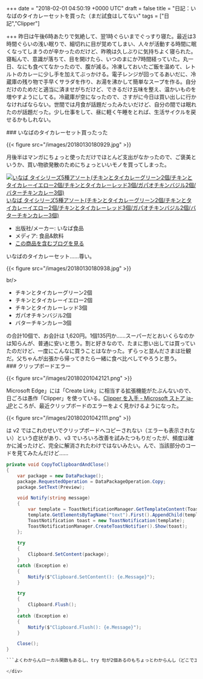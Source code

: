 
+++
date = "2018-02-01 04:50:19 +0000 UTC"
draft = false
title = "日記：いなばのタイカレーセットを買った（まだ試食はしてない"
tags = ["日記","Clipper"]

+++
昨日は午後6時あたりで気絶して、翌1時ぐらいまでぐっすり寝た。最近は3時間ぐらいの浅い眠りで、細切れに目が覚めてしまい、人々が活動する時間に眠くなってしまうのが辛かったのだけど、昨晩は久しぶりに気持ちよく寝られた。寝転んで、意識が落ちて、目を開けたら、いつのまにか7時間経っていた。丸一日、なにも食べてなかったので、腹が減る。冷凍しておいたご飯を温めて、レトルトのカレーに少し手を加えてぶっかける。電子レンジが回ってるあいだに、冷蔵庫の残り物で手早くサラダを作り、お湯を沸かして簡単なスープを作る。自分だけのためだと適当に済ませがちだけど、できるだけ五味を整え、温かいものを増やすようにしてる。冷蔵庫が空になったので、さすがに今日は買い出しに行かなければならない。世間では月食が話題だったみたいだけど、自分の間では眠れたのが話題だった。少し仕事をして、昼に軽く午睡をとれば、生活サイクルを戻せるかもしれない。

<div class="section">
    ### いなばのタイカレーセット買ったった
    

{{< figure src="/images/20180130180929.jpg"  >}}

月後半はマンガにちょっと使っただけでほとんど支出がなかったので、ご褒美というか、買い物欲発散のためにちょっといいモノを買ってしまった。<div class="hatena-asin-detail"><a href="http://www.amazon.co.jp/exec/obidos/ASIN/B0719RSW7H/bestylesnet-22/"><img src="https://images-fe.ssl-images-amazon.com/images/I/51jfiXRFIIL._SL160_.jpg" class="hatena-asin-detail-image" alt="いなば タイシリーズ5種アソート(チキンとタイカレーグリーン2個/チキンとタイカレーイエロー2個/チキンとタイカレーレッド3個/ガパオチキンバジル2個/バターチキンカレー3個)" title="いなば タイシリーズ5種アソート(チキンとタイカレーグリーン2個/チキンとタイカレーイエロー2個/チキンとタイカレーレッド3個/ガパオチキンバジル2個/バターチキンカレー3個)"/></a><div class="hatena-asin-detail-info"><a href="http://www.amazon.co.jp/exec/obidos/ASIN/B0719RSW7H/bestylesnet-22/">いなば タイシリーズ5種アソート(チキンとタイカレーグリーン2個/チキンとタイカレーイエロー2個/チキンとタイカレーレッド3個/ガパオチキンバジル2個/バターチキンカレー3個)</a><ul><li><span class="hatena-asin-detail-label">出版社/メーカー:</span> いなば食品</li><li><span class="hatena-asin-detail-label">メディア:</span> 食品&amp;飲料</li><li><a href="http://d.hatena.ne.jp/asin/B0719RSW7H/bestylesnet-22" target="_blank">この商品を含むブログを見る</a></li></ul></div><div class="hatena-asin-detail-foot"></div></div>いなばのタイカレーセット……尊い。

{{< figure src="/images/20180130180938.jpg"  >}}

br/>


<ul>
<li>チキンとタイカレーグリーン2個</li>
<li>チキンとタイカレーイエロー2個</li>
<li>チキンとタイカレーレッド3個</li>
<li>ガパオチキンバジル2個</li>
<li>バターチキンカレー3個</li>
</ul>の合計10個で、お会計は 1,620円。1個135円か……スーパーだとおいくらなのかは知らんが、普通に安いと思う。割と好きなので、たまに思い出しては買っていたのだけど、一度にこんなに買うことはなかった。ずらっと並んださまは壮観だ。父ちゃんが出張から帰ってきたら一緒に食べ比べしてやろうと思う。

</div>
<div class="section">
    ### クリップボードエラー
    

{{< figure src="/images/20180201042121.png"  >}}

Microsoft Edge」には「Create Link」に相当する拡張機能がたぶんないので、日ごろは愚作「Clipper」を使っている。[Clipper を入手 - Microsoft ストア ja-JP](https://www.microsoft.com/ja-jp/store/p/clipper/9wzdncrdf8kz)ところが、最近クリップボードのエラーをよく見かけるようになった。

{{< figure src="/images/20180201042111.png"  >}}

は v2 ではこれのせいでクリップボードへコピーされない（エラーも表示されない）という症状があり、v3 でいろいろ改善を試みたつもりだったが、頻度は確かに減ったけど、完全に解消されたわけではないみたい。んで、当該部分のコードを見てみたんだけど……
```cs
private void CopyToClipboardAndClose()
{
    var package = new DataPackage();
    package.RequestedOperation = DataPackageOperation.Copy;
    package.SetText(Preview);

    void Notify(string message)
    {
        var template = ToastNotificationManager.GetTemplateContent(ToastTemplateType.ToastText01);
        template.GetElementsByTagName("text").First().AppendChild(template.CreateTextNode(message));
        ToastNotification toast = new ToastNotification(template);
        ToastNotificationManager.CreateToastNotifier().Show(toast);
    };
    
    try
    {
        Clipboard.SetContent(package);
    }
    catch (Exception e)
    {
        Notify($"Clipboard.SetContent(): {e.Message}");
    }

    try
    {
        Clipboard.Flush();
    }
    catch (Exception e)
    {
        Notify($"Clipboard.Flush(): {e.Message}");
    }

    Close();
}

```よくわからんローカル関数もあるし、try 句が2個あるのもちょっとわからんし（どこでエラーが起こったのか知りたかったのかもしれない）、なんかいろいろだめだな。当時の俺、なぜこれでいいと思った／(^o^)＼とにかく、プルダウンメニューで書式を選択するユーザーインターフェイスもステップ数が増えていまいちだと思っていたので、時間を見つけていろいろ修正して、マイナーバージョンアップを出そうと思う。ついでに塩漬けのストアアプリも完成させてしまいたい。

</div>

